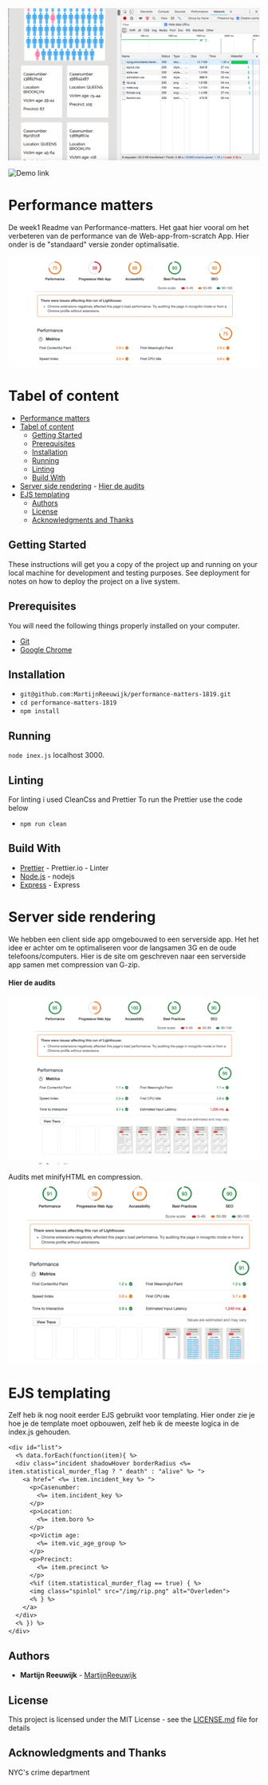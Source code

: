 ![Demo pic](https://github.com/MartijnReeuwijk/performance-matters-1819/blob/master/readmeAssets/hero.png)

![Demo link](https://nycgunincidents.herokuapp.com/)

# Performance matters

De week1 Readme van Performance-matters.
Het gaat hier vooral om het verbeteren van de performance van de Web-app-from-scratch App.
Hier onder is de "standaard" versie zonder optimalisatie.

![First test](https://github.com/MartijnReeuwijk/performance-matters-1819/blob/master/readmeAssets/1.png)

# Tabel of content

- [Performance matters](#performance-matters)
- [Tabel of content](#tabel-of-content)
  - [Getting Started](#getting-started)
  - [Prerequisites](#prerequisites)
  - [Installation](#installation)
  - [Running](#running)
  - [Linting](#linting)
  - [Build With](#build-with)
- [Server side rendering](#server-side-rendering) - [Hier de audits](#hier-de-audits)
- [EJS templating](#ejs-templating)
  - [Authors](#authors)
  - [License](#license)
  - [Acknowledgments and Thanks](#acknowledgments-and-thanks)

## Getting Started

These instructions will get you a copy of the project up and running on your local machine for development and testing purposes. See deployment for notes on how to deploy the project on a live system.

## Prerequisites

You will need the following things properly installed on your computer.

- [Git](https://git-scm.com/)
- [Google Chrome](https://google.com/chrome/)

## Installation

- `git@github.com:MartijnReeuwijk/performance-matters-1819.git`
- `cd performance-matters-1819`
- `npm install`

## Running

`node inex.js`
localhost 3000.

## Linting

For linting i used CleanCss and Prettier
To run the Prettier use the code below

- `npm run clean`

## Build With

- [Prettier](https://prettier.io/docs/en/options.html) - Prettier.io - Linter
- [Node.js](https://nodejs.org/en/) - nodejs
- [Express](https://expressjs.com/) - Express

# Server side rendering

We hebben een client side app omgebouwed to een serverside app.
Het het idee er achter om te optimaliseren voor de langsamen 3G en de oude telefoons/computers.
Hier is de site om geschreven naar een serverside app samen met compression van G-zip.

#### Hier de audits

![Second test](https://github.com/MartijnReeuwijk/performance-matters-1819/blob/master/readmeAssets/2.png)

Audits met minifyHTML en compression.
![third test](https://github.com/MartijnReeuwijk/performance-matters-1819/blob/master/readmeAssets/3.png)

# EJS templating

Zelf heb ik nog nooit eerder EJS gebruikt voor templating.
Hier onder zie je hoe je de template moet opbouwen, zelf heb ik de meeste logica in de index.js gehouden.

```
<div id="list">
  <% data.forEach(function(item){ %>
  <div class="incident shadowHover borderRadius <%= item.statistical_murder_flag ? " death" : "alive" %> ">
    <a href=" <%= item.incident_key %> ">
      <p>Casenumber:
        <%= item.incident_key %>
      </p>
      <p>Location:
        <%= item.boro %>
      </p>
      <p>Victim age:
        <%= item.vic_age_group %>
      </p>
      <p>Precinct:
        <%= item.precinct %>
      </p>
      <%if (item.statistical_murder_flag == true) { %>
      <img class="spinlol" src="/img/rip.png" alt="Overleden">
      <% } %>
    </a>
  </div>
  <% }) %>
</div>
```

## Authors

- **Martijn Reeuwijk** - [MartijnReeuwijk](https://github.com/MartijnReeuwijk)

## License

This project is licensed under the MIT License - see the [LICENSE.md](LICENSE.md) file for details

## Acknowledgments and Thanks

NYC's crime department
